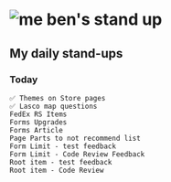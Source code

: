 # ![me](https://avatars2.githubusercontent.com/u/5232044?s=50&v=4) ben's stand up

## My daily stand-ups

### Today

    ✅ Themes on Store pages
    ✅ Lasco map questions
    FedEx RS Items
    Forms Upgrades
    Forms Article
    Page Parts to not recommend list 
    Form Limit - test feedback
    Form Limit - Code Review Feedback
    Root item - test feedback
    Root item - Code Review
   

